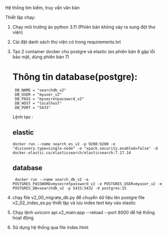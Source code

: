Hệ thống tìm kiếm, truy vấn văn bản 

Thiết lập chạy:
1. Chạy môi trường ảo python 3.11 (Phiên bản không xảy ra xung đột thư viện)
2. Cài đặt danh sách thư viện có trong requirements.txt
3. Tạo 2 container docker cho postgre và elastic (es phiên bản 8 gặp lỗi bảo mật, dùng phiên bản 7)
    # Thông tin database(postgre):
        DB_NAME = "searchdb_v2"
        DB_USER = "myuser_v2"
        DB_PASS = "mysecretpassword_v2"
        DB_HOST = "localhost"
        DB_PORT = "5433"
    Lệnh tạo :
    ## elastic
       docker run --name search_es_v2 -p 9200:9200 -e "discovery.type=single-node" -e "xpack.security.enabled=false" -d docker.elastic.co/elasticsearch/elasticsearch:7.17.14
    ## database
        docker run --name search_db_v2 -e POSTGRES_PASSWORD=mysecretpassword_v2 -e POSTGRES_USER=myuser_v2 -e POSTGRES_DB=searchdb_v2 -p 5433:5432 -d postgres:15
    


4. chạy file v2_00_migrate_db.py để chuyển dữ liệu lên postgre
        file v2_02_index_es.py thiết lập và lưu index text key vào elastic

5. Chạy lệnh uvicorn api.v2_main:app --reload --port 8000 để hệ thống hoạt động
6. Sử dụng hệ thống qua file index.html
